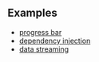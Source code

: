 ## Examples

* [progress bar](/progress)
* [dependency injection](src/example/di)
* [data streaming](src/example/streaming)




